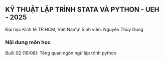 ## KỸ THUẬT LẬP TRÌNH STATA VÀ PYTHON - UEH - 2025

Đại học Kinh tế TP.HCM, Việt Nam\n
Sinh viên: Nguyễn Thùy Dung 

### Nội dung môn học
Buổi 02 (16/08): Tổng quan ngôn ngữ lập trình python
